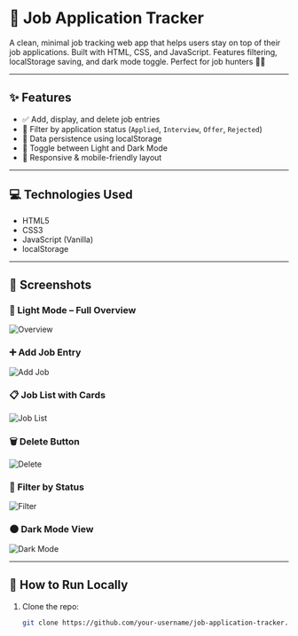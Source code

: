 # 🧾 Job Application Tracker

A clean, minimal job tracking web app that helps users stay on top of their job applications. Built with HTML, CSS, and JavaScript. Features filtering, localStorage saving, and dark mode toggle. Perfect for job hunters 👨‍💻

---

## ✨ Features

- ✅ Add, display, and delete job entries
- 🎯 Filter by application status (`Applied`, `Interview`, `Offer`, `Rejected`)
- 💾 Data persistence using localStorage
- 🌙 Toggle between Light and Dark Mode
- 📱 Responsive & mobile-friendly layout

---

## 💻 Technologies Used

- HTML5
- CSS3
- JavaScript (Vanilla)
- localStorage

---

## 📸 Screenshots

### 🔷 Light Mode – Full Overview  
![Overview](Screenshots/overview.png)

### ➕ Add Job Entry  
![Add Job](Screenshots/add-job.png)

### 📋 Job List with Cards  
![Job List](Screenshots/job-list.png)

### 🗑 Delete Button  
![Delete](Screenshots/delete-button.png)

### 🎯 Filter by Status  
![Filter](Screenshots/filter.png)

### 🌑 Dark Mode View  
![Dark Mode](Screenshots/darkmode.png)

---

## 🚀 How to Run Locally

1. Clone the repo:
   ```bash
   git clone https://github.com/your-username/job-application-tracker.git
